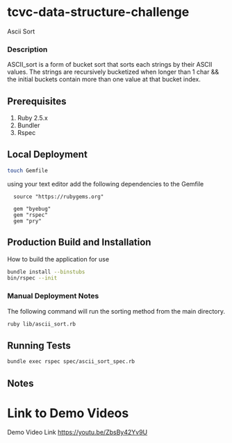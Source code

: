 # tcvc-data-structure-challenge

Ascii Sort

### Description

ASCII_sort is a form of bucket sort that sorts each strings by their ASCII values.
The strings are recursively bucketized when longer than 1 char && the initial buckets
contain more than one value at that bucket index. 


## Prerequisites

1. Ruby 2.5.x
2. Bundler
3. Rspec

## Local Deployment

```bash
touch Gemfile
```

using your text editor add the following dependencies to the Gemfile

```
  source "https://rubygems.org"

  gem "byebug"
  gem "rspec"
  gem "pry"
```

## Production Build and Installation

How to build the application for use

```bash
bundle install --binstubs
bin/rspec --init
```

### Manual Deployment Notes
The following command will run the sorting method from the main
directory.

```bash
ruby lib/ascii_sort.rb
```


## Running Tests

```bash
bundle exec rspec spec/ascii_sort_spec.rb
```

## Notes

# Link to Demo Videos

Demo Video Link
https://youtu.be/ZbsBy42Yv9U

